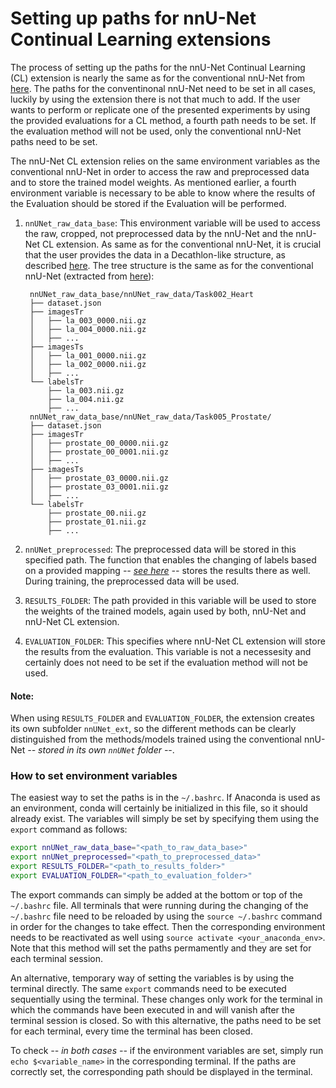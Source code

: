 # Setting up paths for nnU-Net Continual Learning extensions

The process of setting up the paths for the nnU-Net Continual Learning (CL) extension is nearly the same as for the conventional nnU-Net from [here](https://github.com/MIC-DKFZ/nnUNet/blob/master/documentation/setting_up_paths.md). The paths for the conventinonal nnU-Net need to be set in all cases, luckily by using the extension there is not that much to add. If the user wants to perform or replicate one of the presented experiments by using the provided evaluations for a CL method, a fourth path needs to be set. If the evaluation method will not be used, only the conventional nnU-Net paths need to be set.

The nnU-Net CL extension relies on the same environment variables as the conventional nnU-Net in order to access the raw and preprocessed data and to store the trained model weights. As mentioned earlier, a fourth environment variable is necessary to be able to know where the results of the Evaluation should be stored if the Evaluation will be performed.

1. `nnUNet_raw_data_base`: This environment variable will be used to access the raw, cropped, not preprocessed data by the nnU-Net and the nnU-Net CL extension. As same as for the conventional nnU-Net, it is crucial that the user provides the data in a Decathlon-like structure, as described [here](https://github.com/MIC-DKFZ/nnUNet/blob/master/documentation/dataset_conversion.md). The tree structure is the same as for the conventional nnU-Net (extracted from [here](https://github.com/MIC-DKFZ/nnUNet/blob/master/documentation/setting_up_paths.md])):

        nnUNet_raw_data_base/nnUNet_raw_data/Task002_Heart
        ├── dataset.json
        ├── imagesTr
        │   ├── la_003_0000.nii.gz
        │   ├── la_004_0000.nii.gz
        │   ├── ...
        ├── imagesTs
        │   ├── la_001_0000.nii.gz
        │   ├── la_002_0000.nii.gz
        │   ├── ...
        └── labelsTr
            ├── la_003.nii.gz
            ├── la_004.nii.gz
            ├── ...
        nnUNet_raw_data_base/nnUNet_raw_data/Task005_Prostate/
        ├── dataset.json
        ├── imagesTr
        │   ├── prostate_00_0000.nii.gz
        │   ├── prostate_00_0001.nii.gz
        │   ├── ...
        ├── imagesTs
        │   ├── prostate_03_0000.nii.gz
        │   ├── prostate_03_0001.nii.gz
        │   ├── ...
        └── labelsTr
            ├── prostate_00.nii.gz
            ├── prostate_01.nii.gz
            ├── ...

2. `nnUNet_preprocessed`: The preprocessed data will be stored in this specified path. The function that enables the changing of labels based on a provided mapping *-- [see here](/change_mask_labels.md) --* stores the results there as well. During training, the preprocessed data will be used.

3. `RESULTS_FOLDER`: The path provided in this variable will be used to store the weights of the trained models, again used by both, nnU-Net and nnU-Net CL extension.

4. `EVALUATION_FOLDER`: This specifies where nnU-Net CL extension will store the results from the evaluation. This variable is not a necessesity and certainly does not need to be set if the evaluation method will not be used.

#### Note:
When using `RESULTS_FOLDER` and `EVALUATION_FOLDER`, the extension creates its own subfolder `nnUNet_ext`, so the different methods can be clearly distinguished from the methods/models trained using the conventional nnU-Net *-- stored in its own `nnUNet` folder --*.

### How to set environment variables
The easiest way to set the paths is in the `~/.bashrc`. If Anaconda is used as an environment, conda will certainly be initialized in this file, so it should already exist. The variables will simply be set by specifying them using the `export` command as follows:

```bash
export nnUNet_raw_data_base="<path_to_raw_data_base>"
export nnUNet_preprocessed="<path_to_preprocessed_data>"
export RESULTS_FOLDER="<path_to_results_folder>"
export EVALUATION_FOLDER="<path_to_evaluation_folder>"
```

The export commands can simply be added at the bottom or top of the `~/.bashrc` file. All terminals that were running during the changing of the `~/.bashrc` file need to be reloaded by using the `source ~/.bashrc` command in order for the changes to take effect. Then the corresponding environment needs to be reactivated as well using `source activate <your_anaconda_env>`. Note that this method will set the paths permamently and they are set for each terminal session.

An alternative, temporary way of setting the variables is by using the terminal directly. The same `export` commands need to be executed sequentially using the terminal. These changes only work for the terminal in which the commands have been executed in and will vanish after the terminal session is closed. So with this alternative, the paths need to be set for each terminal, every time the terminal has been closed.

To check *-- in both cases --* if the environment variables are set, simply run `echo $<variable_name>` in the corresponding terminal. If the paths are correctly set, the corresponding path should be displayed in the terminal.